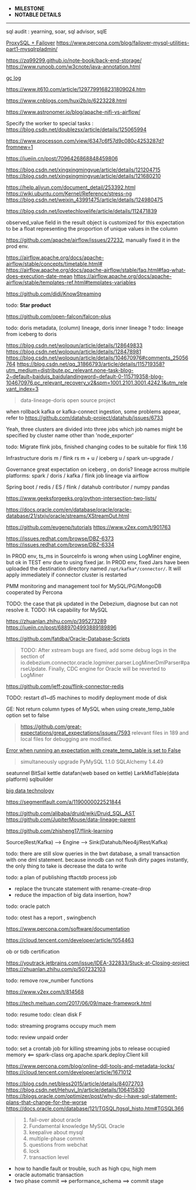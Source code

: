 * **MILESTONE** 
* **NOTABLE DETAILS**
***************************************************************************************************************************************************************************************************
sql audit : yearning, soar, sql advisor, sqlE

[ProxySQL + Failover](https://proxysql.com/documentation/Frequently-Asked-Questions/)
https://www.percona.com/blog/failover-mysql-utilities-part1-mysqlrpladmin/

https://zq99299.github.io/note-book/back-end-storage/
https://www.runoob.com/w3cnote/java-annotation.html

[gc log](https://www.cnblogs.com/wuzhenzhao/p/12486840.html)

https://www.it610.com/article/1297799168231809024.htm

https://www.cnblogs.com/huxi2b/p/6223228.html

https://www.astronomer.io/blog/apache-nifi-vs-airflow/

Specify the worker to special tasks : https://blog.csdn.net/doublezsx/article/details/125065994 

https://www.processon.com/view/6347c6f57d9c080c4253287d?fromnew=1

https://juejin.cn/post/7096426868848459806

https://blog.csdn.net/xingxingmingyue/article/details/121204715
https://blog.csdn.net/xingxingmingyue/article/details/121680210

https://help.aliyun.com/document_detail/253392.html
https://wiki.ubuntu.com/Kernel/Reference/stress-ng
https://blog.csdn.net/weixin_43991475/article/details/124980475

https://blog.csdn.net/lovetechlovelife/article/details/112471839

observed_value field in the result object is customized for this expectation to be a float representing the proportion of unique values in the column

https://github.com/apache/airflow/issues/27232, manually fixed it in the prod env.

https://airflow.apache.org/docs/apache-airflow/stable/concepts/timetable.html#
https://airflow.apache.org/docs/apache-airflow/stable/faq.html#faq-what-does-execution-date-mean
https://airflow.apache.org/docs/apache-airflow/stable/templates-ref.html#templates-variables

https://github.com/didi/KnowStreaming

todo: **Star product**

https://github.com/open-falcon/falcon-plus

todo: doris metadata, (column) lineage, doris inner lineage ?
todo: lineage from iceberg to doris

https://blog.csdn.net/woloqun/article/details/128649833
https://blog.csdn.net/woloqun/article/details/128478981
https://blog.csdn.net/woloqun/article/details/104670976#comments_25056764
https://blog.csdn.net/qq_31866793/article/details/115719358?utm_medium=distribute.pc_relevant.none-task-blog-2~default~baidujs_baidulandingword~default-0-115719358-blog-104670976.pc_relevant_recovery_v2&spm=1001.2101.3001.4242.1&utm_relevant_index=3

> data-lineage-doris open source project

when rollback kafka or kafka-connect ingestion, some problems appear, refer to https://github.com/datahub-project/datahub/issues/6733 

Yeah, three clusters are divided into three jobs which job names might be specified by cluster name other than 'node_exporter'

todo: Migrate flink jobs, finished changing codes to be suitable for flink 1.16 

Infrastructure
doris m / flink rs m + u / iceberg u / spark un-upgrade / 

Governance
great expectation on iceberg , on doris?
lineage across multiple platforms: spark / doris / kafka / flink 
job lineage via airflow 

Spring boot / redis / ES / flink / datahub contributor / numpy pandas

https://www.geeksforgeeks.org/python-intersection-two-lists/

https://docs.oracle.com/en/database/oracle/oracle-database/21/stxjv/oracle/streams/XStreamOut.html

https://github.com/eugenp/tutorials
https://www.v2ex.com/t/901763

https://issues.redhat.com/browse/DBZ-6373
https://issues.redhat.com/browse/DBZ-6334

In PROD env, ts_ms in SourceInfo is wrong when using LogMiner engine, but ok in TEST env due to using fixed jar.
In PROD env, fixed Jars have been uploaded the destination directory named `/opt/kafka*/connector/`. It will apply immediately if connector cluster is restarted

PMM monitoring and management tool for MySQL/PG/MongoDB cooperated by Percona

TODO: the case that pk updated in the Debezium, diagnose but can not resolve it.
TODO: HA capability for MySQL

https://zhuanlan.zhihu.com/p/395273289
https://juejin.cn/post/6889704993889189896

https://github.com/fatdba/Oracle-Database-Scripts

> TODO: After xstream bugs are fixed, add some debug logs in the section of io.debezium.connector.oracle.logminer.parser.LogMinerDmlParser#parseUpdate.
> Finally, CDC engine for Oracle will be reverted to LogMiner 

https://github.com/jeff-zou/flink-connector-redis

TODO: restart d1~d5 machines to modify deployment mode of disk

GE: Not return column types of MySQL when using create_temp_table option set to false
> https://github.com/great-expectations/great_expectations/issues/7593
> relevant files in 189 and local files for debugging are modified. 

[Error when running an expectation with create_temp_table is set to False](https://github.com/great-expectations/great_expectations/issues/8325)
> simultaneously upgrade PyMySQL 1.1.0 SQLAlchemy 1.4.49

seatunnel BitSail kettle datafan(web based on kettle) LarkMidTable(data platform) sqlbuilder

[big data technology](https://github.com/fancyChuan/bigdata-hub)

https://segmentfault.com/a/1190000022521844

https://github.com/alibaba/druid/wiki/Druid_SQL_AST
https://github.com/JupiterMouse/data-lineage-parent

https://github.com/zhisheng17/flink-learning

Source(Rest/Kafka) --> Engine --> Sink(Datahub/Neo4j/Rest/Kafka)

todo: there are still slow queries in the bwt database, a small transaction with one dml statement.
because innodb can not flush dirty pages instantly, the only thing to take is decrease the data to write

todo: a plan of publishing tftactdb process job
* replace the truncate statement with rename-create-drop
* reduce the impaction of big data insertion, how?

todo: oracle patch

todo: otest has a report , swingbench

https://www.percona.com/software/documentation

https://cloud.tencent.com/developer/article/1054463

ob or tidb certification 

https://youtrack.jetbrains.com/issue/IDEA-322833/Stuck-at-Closing-project
https://zhuanlan.zhihu.com/p/507232103

todo: remove row_number functions

https://www.v2ex.com/t/814568

https://tech.meituan.com/2017/06/09/maze-framework.html

todo: resume
todo: clean disk F

todo: streaming programs occupy much mem

todo: review unpaid order

todo: set a crontab job for killing streaming jobs to release occupied memory <== spark-class org.apache.spark.deploy.Client kill <master url> <driver ID>

https://www.percona.com/blog/online-ddl-tools-and-metadata-locks/
https://cloud.tencent.com/developer/article/1671012

https://blog.csdn.net/bless2015/article/details/84072703
https://blog.csdn.net/Hehuyi_In/article/details/106415830
https://blogs.oracle.com/optimizer/post/why-do-i-have-sql-statement-plans-that-change-for-the-worse
https://docs.oracle.com/database/121/TGSQL/tgsql_histo.htm#TGSQL366


>1. fail-over about oracle 
>2. Fundamental knowledge MySQL Oracle
>3. keepalive about mysql
>4. multiple-phase commit
>5. questions from webchat
>6. lock
>7. transaction level

* how to handle fault or trouble, such as high cpu, high mem
* oracle automatic transaction
* two phase commit ==> performance_schema ==> commit stage